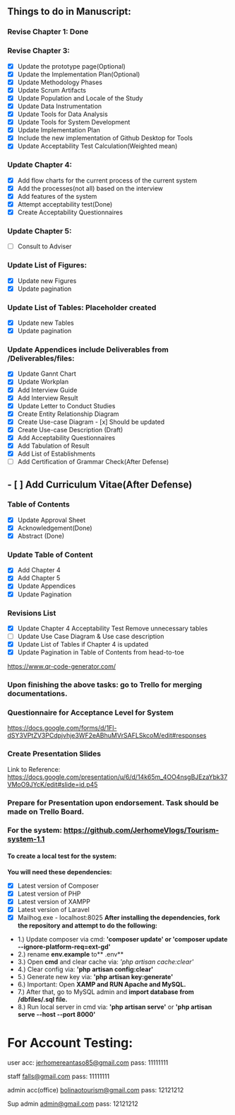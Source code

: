 ## Things to do in Manuscript:
### Revise Chapter 1: Done
### Revise Chapter 3:
- [x] Update the prototype page(Optional)
- [x] Update the Implementation Plan(Optional)
- [x] Update Methodology Phases
- [x] Update Scrum Artifacts
- [x] Update Population and Locale of the Study
- [x] Update Data Instrumentation
- [x] Update Tools for Data Analysis
- [x] Update Tools for System Development
- [x] Update Implementation Plan
- [x] Include the new implementation of Github Desktop for Tools
- [x] Update Acceptability Test Calculation(Weighted mean)
### Update Chapter 4:
- [x] Add flow charts for the current process of the current system
- [x] Add the processes(not all) based on the interview 
- [x] Add features of the system 
- [x] Attempt acceptability test(Done)
- [x] Create Acceptability Questionnaires
### Update Chapter 5:
- [ ] Consult to Adviser
### Update List of Figures:
- [x] Update new Figures
- [x] Update pagination
### Update List of Tables: Placeholder created
- [x] Update new Tables
- [x] Update pagination
### Update Appendices include Deliverables from /Deliverables/files:
- [x] Update Gannt Chart
- [x] Update Workplan
- [x] Add Interview Guide
- [x] Add Interview Result
- [x] Update Letter to Conduct Studies
- [x] Create Entity Relationship Diagram
- [x] Create Use-case Diagram - [x] Should be updated
- [x] Create Use-case Description (Draft)
- [x] Add Acceptability Questionnaires
- [x] Add Tabulation of Result
- [x] Add List of Establishments
- [ ] Add Certification of Grammar Check(After Defense)
## - [ ] Add Curriculum Vitae(After Defense)

### Table of Contents
- [x] Update Approval Sheet
- [x] Acknowledgement(Done)
- [x] Abstract (Done)
### Update Table of Content
- [x] Add Chapter 4
- [x] Add Chapter 5
- [x] Update Appendices
- [x] Update Pagination
### Revisions List
- [x] Update Chapter 4 Acceptability Test Remove unnecessary tables
- [ ] Update Use Case Diagram & Use case description
- [x] Update List of Tables if Chapter 4 is updated
- [x] Update Pagination in Table of Contents from head-to-toe

https://www.qr-code-generator.com/
### Upon finishing the above tasks: go to Trello for merging documentations.
### Questionnaire for Acceptance Level for System
https://docs.google.com/forms/d/1Fl-dSY3VPtZV3PCdpjvhje3WF2eABhuMVrSAFLSkcoM/edit#responses
### Create Presentation Slides
Link to Reference: https://docs.google.com/presentation/u/6/d/14k65m_4OO4nsgBJEzaYbk37VMoO9JYcK/edit#slide=id.p45
### Prepare for Presentation upon endorsement. Task should be made on Trello Board.
### For the system: https://github.com/JerhomeVlogs/Tourism-system-1.1
#### To create a local test for the system:
**You will need these dependencies:**
- [x] Latest version of Composer
- [x] Latest version of PHP
- [x] Latest version of XAMPP
- [x] Latest version of Laravel
- [x] Mailhog.exe - localhost:8025
**After installing the dependencies, fork the repository and attempt to do the following:**
- 1.) Update composer via cmd: **'composer update' or 'composer update --ignore-platform-req=ext-gd'**
- 2.) rename **env.example** to** .env**
- 3.) Open **cmd** and clear cache via: *'php artisan cache:clear'*
- 4.) Clear config via: **'php artisan config:clear'**
- 5.) Generate new key via: **'php artisan key:generate'**
- 6.) Important: Open **XAMP and RUN Apache and MySQL.**
- 7.) After that, go to MySQL admin and **import database from /dbfiles/.sql file.**
- 8.) Run local server in cmd via: **'php artisan serve'** or **'php artisan serve --host <current Ipv4 Address> --port 8000'**


# For Account Testing:
user acc:
jerhomereantaso85@gmail.com
pass: 11111111

staff
falls@gmail.com
pass:  11111111

admin acc(office)
bolinaotourism@gmail.com
pass: 12121212

Sup admin
admin@gmail.com
pass: 12121212
